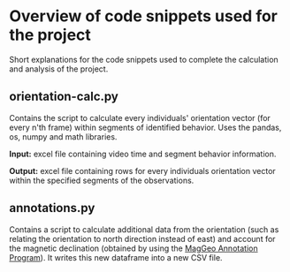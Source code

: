 # Overview of code snippets used for the project
Short explanations for the code snippets used to complete the calculation and analysis of the project. 


## orientation-calc.py
Contains the script to calculate every individuals' orientation vector (for every n'th frame) within segments of identified behavior. Uses the pandas, os, numpy and math libraries.

**Input:** excel file containing video time and segment behavior information. 

**Output:** excel file containing rows for every individuals orientation vector within the specified segments of the observations.


## annotations.py
Contains a script to calculate additional data from the orientation (such as relating the orientation to north direction instead of east) and account for the magnetic declination (obtained by using the [MagGeo Annotation Program](https://github.com/MagGeo/MagGeo#readme)). It writes this new dataframe into a new CSV file.
